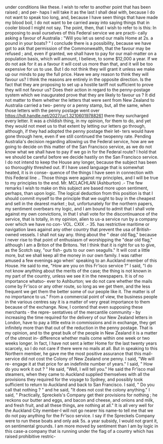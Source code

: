 under conditions like these. I wish to refer to another point that has been raised ; and per- haps I will take it as the last I shall deal with, because I do not want to speak too long, and, because I have seen things that have made my blood boil, I do not want to be carried away into saying things that in cooler blood I might not say. The point, then, that I wish to refer to is this: In proposing to avail ourselves of this Federal service we are practi- cally asking a favour of Australia : "Will you let us send our mails Home at 2s. a pound in your boats? " I conclude there is a possibility, because we have got to ask that permission of the Commonwealth, that the favour may be refused ; and, even if granted, we shall have to pay for our mail-matter on a population basis, which will amount, I believe, to some $12,000 a year. If we do not ask for it as a favour it will cost us more than that, and it will be too expensive for us to use. But I do not think they will grant it unless we make up our minds to pay the full price. Have we any reason to think they will favour us? I think the reasons are entirely in the opposite direction. Is the fact that they are proposing to set up a hostile tariff not sufficient to prove they will not favour us? Does their action in regard to the penny-postage system which we inaugurated prove that they are likely to favour us ? It did not matter to them whether the letters that were sent from New Zealand to Australia carried a two- penny or a penny stamp, but, all the same, when those letters with the penny postage went over https://hdl.handle.net/2027/uc1.32106019788261 there they surcharged every letter. It was a childish thing, in my opinion, for them to do, and yet they would not meet us to that extent by letting our letters go through, although, if they had adopted the penny postage their let- ters would have gone through here, even if we still continued the twopenny rate. Pending Australia's decision regarding allowing us the Federal service, how are we going to decide on this matter of the San Francisco service, as we do not know what we shall have to pay if we go in for the Federal route? I hold that we should be careful before we decide hastily on the San Francisco service. I do not intend to keep the House any longer, because the subject has been so thoroughly threshed out. If I have used language that is somewhat heated, it is in conse- quence of the things I have seen in connection with this Federal line .. Those things were against my principles, and I will be true to my principles to the end. Mr. MCLACHLAN (Ashburton) .- The few remarks I wish to make on this subject are based more upon sentiment, perhaps, than upon logic. The logical deduction from this position is that I should commit myself to the principle that we ought to buy in the cheapest and sell in the dearest market ; but, unfortunately for the northern papers, my sentiment overbears my logic, and I am bound to admit that I shall vote against my own convictions, in that I shall vote for the discontinuance of the service, that is totally, in my opinion, alien to us-a service run by a company over which we have no con- VOL. CXIX .- 35. has restrictive maritime or navigation laws against any other country that prevent the usa of British-owned vessels. I shall not say any. thing about the " dear old flag," because I never rise to that point of enthusiasm of worshipping the "dear old flag," although I am a Briton of the Britons. Yet I think that it is right for us to give, as the Scotch say, "our fish- guts to our own seagulls." It will cost a little more, but we shall keep all the money in our own family. I was rather amused a few evenings ago when' speaking to an Auckland member of this House. He said to me, "How are you on this Fr'isco service ?" I said, "I do not know anything about the merits of the case; the thing is not known in my part of the country, unless we see it in the newspapers. It is of no importance whatso- ever to Ashburton; we do not care whether the mails come by Fr'isco or any other route, so long as we get them, and the less frequent we get them the better some of our people like it. The matter is of no importance to us." From a commercial point of view, the business people in the various centres say it is a matter of very great importance to them because of the exchange. Now, I contend that even supposing these merchants - the repre- sentatives of the mercantile community - by increasing the time required for the delivery of our New Zealand letters in London, have to pay a little extra in commissions and in exchange, they get infinitely more than that out of the reduction in the penny postage. That is my opinion, and to the great bulk of the people in New Zealand it is a matter of the utmost in- difference whether mails come within one week or two weeks longer. In fact, I have not sent a letter Home for the last twenty years scarcely, so I do not care if there were no mails at all. But in speaking to this Northern member, he gave me the most positive assurance that this mail-service did not cost the Colony of New Zealand one penny. I said, "We will re- engage it at that price for an indefinite number of years." I said, " How do you work it out ? " He said, "Well, I will tell you." He said the Fr'isco mail steamers, when they came to Auckland supplied themselves with all the provisions they required for the voyage to Sydney, and possibly took sufficient to return to Auckland and back to San Francisco. I said, " Do you call that nothing ? " and he said, "It does not cost the colony anything." I said, " Practically, Spreckels's Company get their provisions for nothing ; he reckons our butter and eggs, and bacon and cheese, and onions and milk, and fresh fruit, and all these things, are nothing at all." It is all very well for the Auckland City member-I will not go nearer his name-to tell me that we do not pay anything for the Fr'isco service. I say if the Spreckels Company were to run these boats and only ask 5s. a year subsidy, I would not grant it, on sentimental grounds. I am more moved by sentiment than I am by logic in this case-a company that is running under the flag of a country which has raised prohibitive restric- 